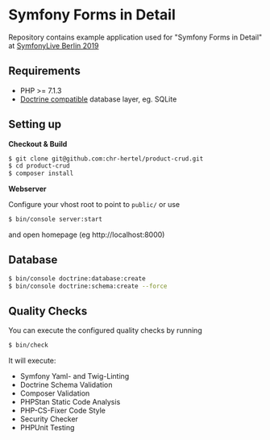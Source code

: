 # Symfony Forms in Detail

Repository contains example application used for "Symfony Forms in Detail" at [SymfonyLive Berlin 2019](https://berlin2019.live.symfony.com/)

## Requirements

* PHP >= 7.1.3
* [Doctrine compatible](https://www.doctrine-project.org/projects/doctrine-dbal/en/2.9/reference/introduction.html#introduction) database layer, eg. SQLite

## Setting up

**Checkout & Build** 

```bash
$ git clone git@github.com:chr-hertel/product-crud.git
$ cd product-crud
$ composer install
```

**Webserver**

Configure your vhost root to point to `public/` or use  

```bash
$ bin/console server:start
```

and open homepage (eg http://localhost:8000)

## Database

```bash
$ bin/console doctrine:database:create
$ bin/console doctrine:schema:create --force
```

## Quality Checks

You can execute the configured quality checks by running

```bash
$ bin/check
```

It will execute:

* Symfony Yaml- and Twig-Linting
* Doctrine Schema Validation
* Composer Validation
* PHPStan Static Code Analysis
* PHP-CS-Fixer Code Style
* Security Checker
* PHPUnit Testing
